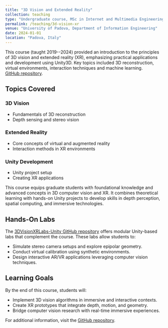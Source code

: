 ```yaml
---
title: "3D Vision and Extended Reality"
collection: teaching
type: "Undergraduate course, MSc in Internet and Multimedia Engineering"
permalink: /teaching/3d-vision-xr
venue: "University of Padova, Department of Information Engineering"
date: 2024-01-01
location: "Padova, Italy"
---
```


This course (taught 2019--2024) provided an introduction to the principles of 3D vision and extended reality (XR), emphasizing practical applications and development using Unity3D. Key topics included 3D reconstruction, virtual environments, interaction techniques and machine learning. \
[GitHub repository](https://github.com/elenacamuffo/3DVisionXRLabs-Unity.git)<i class="fa-brands fa-github"></i>.

## Topics Covered

### 3D Vision
- Fundamentals of 3D reconstruction
- Depth sensing and stereo vision

### Extended Reality
- Core concepts of virtual and augmented reality
- Interaction methods in XR environments

### Unity Development
- Unity project setup
- Creating XR applications

This course equips graduate students with foundational knowledge and advanced concepts in 3D computer vision and XR. It combines theoretical learning with hands-on Unity projects to develop skills in depth perception, spatial computing, and immersive technologies.

## Hands-On Labs

The [3DVisionXRLabs-Unity GitHub repository](https://github.com/elenacamuffo/3DVisionXRLabs-Unity.git)<i class="fa-brands fa-github"></i> offers modular Unity-based labs that complement the course. These labs allow students to:

- Simulate stereo camera setups and explore epipolar geometry.
- Conduct virtual calibration using synthetic environments.
- Design interactive AR/VR applications leveraging computer vision techniques.

## Learning Goals

By the end of this course, students will:

- Implement 3D vision algorithms in immersive and interactive contexts.
- Create XR prototypes that integrate depth, motion, and geometry.
- Bridge computer vision research with real-time immersive experiences.

For additional information, visit the [GitHub repository](https://github.com/elenacamuffo/3DVisionXRLabs-Unity.git)<i class="fa-brands fa-github"></i>.